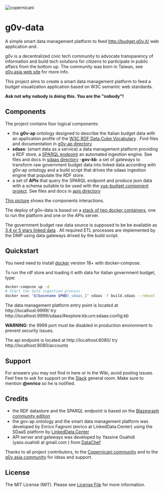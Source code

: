 ![copernicani](https://copernicani.it/wp-content/uploads/cropped-logo_orizzontale_trasparente-1-e1525161268864.png)

# g0v-data

A simple smart data management platform to feed http://budget.g0v.it/ web application and 		. 

g0v is a decentralized civic tech community to advocate transparency of information and build tech solutions 
for citizens to participate in public affairs from the bottom up. The community was born in Taiwan, see [g0v.asia web site](http://g0v.asia/) for more info.

This project aims to create a smart data management platform to feed a budget visualization application based on W3C semantic web standards.

**Ask not why nobody is doing this. You are the "nobody"!**

## Components

The project contains four logical components:

- the **g0v-ap** ontology designed to describe the Italian budget data with an application profile of the [W3C RDF Data Cube Vocabulary](https://www.w3.org/TR/vocab-data-cube) . Find files and documentation in [g0v-ap directory](g0v-ap/README.md)
- **sdaas**: (smart data as a service) a data management platform providing a RDF store, a [SPARQL endpoint](https://www.w3.org/TR/sparql11-overview) an automated ingestion engine. See files and docs in [sdaas directory](sdaas/README.md)
-**gov-kb**: a set of gateways to transform raw government budget data into linked data according with g0v-ap ontology and a build script that drives the sdaas ingestion engine that populate the RDF store.
- a set of **APIs** that query the SPARQL endpoint and produce json data with a schema suitable to be used with the [vue-budget component project](). See files and docs in [apis directory](apis/README.md)
 
[This picture](https://www.draw.io/?lightbox=1&highlight=0000ff&edit=_blank&layers=1&nav=1&title=g0v-data-architecture.html#Uhttps%3A%2F%2Fdrive.google.com%2Fa%2Fe-artspace.com%2Fuc%3Fid%3D1Q2VSl5IL_K1qByiSzGDffSXiVbSRA1zl%26export%3Ddownload) shows the components interactions.

The deploy of g0v-data is based on a [stack of two docker containers](https://www.draw.io/?lightbox=1&highlight=0000ff&edit=_blank&layers=1&nav=1&title=g0v-data-stack.html#Uhttps%3A%2F%2Fdrive.google.com%2Fa%2Fe-artspace.com%2Fuc%3Fid%3D1FEItM1NOMCzj03GxkXc_EE5SLnJ-oF_R%26export%3Ddownload), one to run the platform and one or the APIs server.

The government budget raw data source is supposed to be be available as [3,4 or 5 stars linked data](https://5stardata.info/en/) . All required ETL processes are implemented by the DMP using data gateways drived by the build script.


## Quickstart

You need need to install [docker](https://docs.docker.com/) version 18+ with docker-compose.

To run the rdf store and loading it with data for italian government budget, type:

```bash
docker-compose up -d
# Start the data ingestion process
docker exec "$(basename $PWD)_sdaas_1" sdaas -f build.sdaas --reboot
```

The data management platform entry point is located at http://localhost:9999/ try http://localhost:9999/sdaas/#explore:kb:urn:sdaas:config:kb

**WARNING**: the 9999 port must be disabled in production environment to prevent security issues.

The api endpoint is located at http://localhost:8080/ try http://localhost:8080/accounts


## Support

For answers you may not find in here or in the Wiki, avoid posting issues. Feel free to ask for support on the [Slack](https://linkeddatacenter.slack.com/) general room. Make sure to mention **@enrico** so he is notified.

## Credits

- the RDF datastore and the SPARQL endpoint is based on the [Blazegraph community edition](https://www.blazegraph.com/)
- the gov-ap ontology and the smart data management platform was developed by Enrico Fagnoni (enrico at LinkedData.Center) using the SDaaS platform by [LinkedData.Center](http://LinkedData.Center/)
- API server and gateways was developed by Yassine Ouahidi (yass.ouahidi at gmail.com ) from [DataChef](http://DataChef.Cloud)

Thanks to all project contributors, to the [Copernicani community](https://copernicani.it/) and to the [g0v asia community](http://g0v.asia) for ideas and support.

## License

The MIT License (MIT). Please see [License File](LICENSE) for more information.

